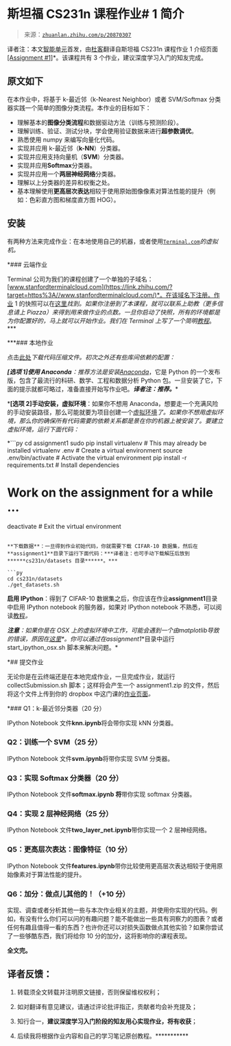 # 斯坦福 CS231n 课程作业# 1 简介

> 来源：[`zhuanlan.zhihu.com/p/20870307`](https://zhuanlan.zhihu.com/p/21441838)

译者注：本文[智能单元](https://zhuanlan.zhihu.com/intelligentunit)首发，由[杜客](https://www.zhihu.com/people/du-ke)翻译自斯坦福 CS231n 课程作业 1 介绍页面[[Assignment #1]](https://link.zhihu.com/?target=http%3A//cs231n.github.io/assignments2016/assignment1/)*。该课程共有 3 个作业，建议深度学习入门的知友完成。

## 原文如下

在本作业中，将基于 k-最近邻（k-Nearest Neighbor）或者 SVM/Softmax 分类器实践一个简单的图像分类流程。本作业的目标如下：

*   理解基本的**图像分类流程**和数据驱动方法（训练与预测阶段）。
*   理解训练、验证、测试分块，学会使用验证数据来进行**超参数调优**。
*   熟悉使用 numpy 来编写向量化代码。
*   实现并应用 k-最近邻（**k-NN**）分类器。
*   实现并应用支持向量机（**SVM**）分类器。
*   实现并应用**Softmax**分类器。
*   实现并应用一个**两层神经网络**分类器。
*   理解以上分类器的差异和权衡之处。
*   基本理解使用**更高层次表达**相较于使用原始图像像素对算法性能的提升（例如：色彩直方图和梯度直方图 HOG）。

## 安装

有两种方法来完成作业：在本地使用自己的机器，或者使用[`Terminal.com`](https://link.zhihu.com/?target=http%3A//Terminal.com)*的虚拟机。* 

 *### 云端作业

Terminal 公司为我们的课程创建了一个单独的子域名：[www.stanfordterminalcloud.com](https://link.zhihu.com/?target=https%3A//www.stanfordterminalcloud.com/)*。在该域名下注册。作业 1 的快照可以在[这里](https://link.zhihu.com/?target=https%3A//www.stanfordterminalcloud.com/snapshot/49f5a1ea15dc424aec19155b3398784d57c55045435315ce4f8b96b62819ef65)*找到。如果你注册到了本课程，就可以联系上助教（更多信息请上 Piazza）来得到用来做作业的点数。一旦你启动了快照，所有的环境都是为你配置好的，马上就可以开始作业。我们在 Terminal 上写了一个简明[教程](https://link.zhihu.com/?target=http%3A//cs231n.github.io/terminal-tutorial/)*。*** 

 ***### 本地作业

点击[此处](https://link.zhihu.com/?target=http%3A//vision.stanford.edu/teaching/cs231n/winter1516_assignment1.zip)*下载代码压缩文件。初次之外还有些库间依赖的配置：*

 ***[选项 1]使用 Anaconda**：推荐方法是安装[Anaconda](https://link.zhihu.com/?target=https%3A//www.continuum.io/downloads)*，它是 Python 的一个发布版，包含了最流行的科研、数学、工程和数据分析 Python 包。一旦安装了它，下面的提示就都可略过，准备直接开始写作业吧。***译者注：推荐。****

 ***[选项 2]手动安装，虚拟环境**：如果你不想用 Anaconda，想要走一个充满风险的手动安装路径，那么可能就要为项目创建一个[虚拟环境](https://link.zhihu.com/?target=http%3A//docs.python-guide.org/en/latest/dev/virtualenvs/)*了。如果你不想用虚拟环境，那么你的确保所有代码需要的依赖关系都是景在你的机器上被安装了。要建立虚拟环境，运行下面代码：*

 *```py
cd assignment1
sudo pip install virtualenv      # This may already be installed
virtualenv .env                  # Create a virtual environment
source .env/bin/activate         # Activate the virtual environment
pip install -r requirements.txt  # Install dependencies
# Work on the assignment for a while ...
deactivate                       # Exit the virtual environment 
```

**下载数据**：一旦得到作业初始代码，你就需要下载 CIFAR-10 数据集，然后在**assignment1**目录下运行下面代码：***译者注：也可手动下载解压后放到******cs231n/datasets 目录******。***

```py
cd cs231n/datasets 
./get_datasets.sh 
```

**启用 IPython**：得到了 CIFAR-10 数据集之后，你应该在作业**assignment1**目录中启用 IPython notebook 的服务器，如果对 IPython notebook 不熟悉，可以阅读[教程](https://link.zhihu.com/?target=http%3A//cs231n.github.io/ipython-tutorial)*。*

 ***注意**：如果你是在 OSX 上的虚拟环境中工作，可能会遇到一个由**matplotlib**导致的错误，原因在[这里](https://link.zhihu.com/?target=http%3A//matplotlib.org/faq/virtualenv_faq.html)*。你可以通过在**assignment1**目录中运行 start_ipython_osx.sh 脚本来解决问题。*

 *## 提交作业

无论你是在云终端还是在本地完成作业，一旦完成作业，就运行 collectSubmission.sh 脚本；这样将会产生一个 assignment1.zip 的文件，然后将这个文件上传到你的 dropbox 中这门课的[作业页面](https://link.zhihu.com/?target=https%3A//coursework.stanford.edu/portal/site/W16-CS-231N-01/)*。*

 *### Q1：k-最近邻分类器（20 分）

IPython Notebook 文件**knn.ipynb**将会带你实现 kNN 分类器。

### Q2：训练一个 SVM（25 分）

IPython Notebook 文件**svm.ipynb**将带你实现 SVM 分类器。

### Q3：实现 Softmax 分类器（20 分）

IPython Notebook 文件**softmax.ipynb 将**带你实现 softmax 分类器。

### Q4：实现 2 层神经网络（25 分）

IPython Notebook 文件**two_layer_net.ipynb**带你实现一个 2 层神经网络。

### Q5：更高层次表达：图像特征（10 分）

IPython Notebook 文件**features.ipynb**带你比较使用更高层次表达相较于使用原始像素对于算法性能的提升。

### Q6：加分：做点儿其他的！（+10 分）

实现、调查或者分析其他一些与本次作业相关的主题，并使用你实现的代码。例如，有没有什么你们可以问的有趣问题？能不能做出一些具有洞察力的图表？或者任何有趣且值得一看的东西？也许你还可以对损失函数做点其他实验？如果你尝试了一些够酷东西，我们将给你 10 分的加分，这将影响你的课程表现。

**全文完。**

## 译者反馈：

1.  转载须全文转载并注明原文链接，否则保留维权权利；

2.  如对翻译有意见建议，请通过评论批评指正，贡献者均会补充提及；
3.  知行合一，**建议深度学习入门阶段的知友用心实现作业，将有收获**；
4.  后续我将根据作业内容和自己的学习笔记原创教程。***********